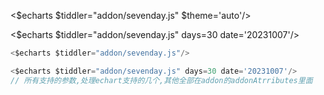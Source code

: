 <$echarts $tiddler="addon/sevenday.js" $theme='auto'/>

<$echarts $tiddler="addon/sevenday.js" days=30 date='20231007'/>

```js
<$echarts $tiddler="addon/sevenday.js"/>

<$echarts $tiddler="addon/sevenday.js" days=30 date='20231007'/>
// 所有支持的参数,处理echart支持的几个,其他全部在addon的addonAtrributes里面
```
